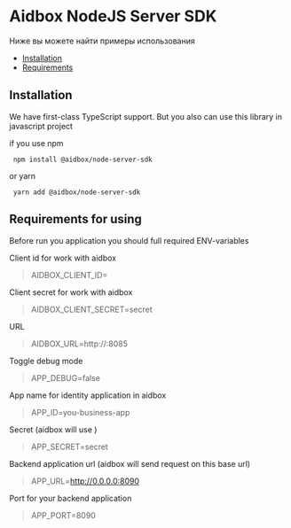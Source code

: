 # Aidbox NodeJS Server SDK

Ниже вы можете найти примеры использования 
- [Installation](#installation)
- [Requirements](#requirements-for-using)
 

## Installation

We have first-class TypeScript support. But you also can use this library in javascript project

if you use npm 

```npm
 npm install @aidbox/node-server-sdk
```

or yarn

```npm
 yarn add @aidbox/node-server-sdk
```

## Requirements for using 
Before run you application you should full required ENV-variables

Client id for work with aidbox
> AIDBOX_CLIENT_ID=

Client secret for work with aidbox
> AIDBOX_CLIENT_SECRET=secret

URL 
> AIDBOX_URL=http://<ip>:8085

Toggle debug mode
>  APP_DEBUG=false

App name for identity application in aidbox
>  APP_ID=you-business-app

Secret (aidbox will use )
>  APP_SECRET=secret

Backend application url (aidbox will send request on this base url)
>  APP_URL=http://0.0.0.0:8090 

Port for your backend application
>  APP_PORT=8090 





